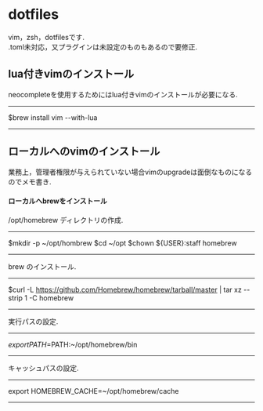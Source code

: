 # dotfiles
vim，zsh，dotfilesです.  
.toml未対応，又プラグインは未設定のものもあるので要修正.  


## lua付きvimのインストール
neocompleteを使用するためにはlua付きvimのインストールが必要になる.
  

***
$brew install vim --with-lua
***
  
  
  
  
## ローカルへのvimのインストール

業務上，管理者権限が与えられていない場合vimのupgradeは面倒なものになるのでメモ書き.  
  
  
#### ローカルへbrewをインストール
/opt/homebrew ディレクトリの作成.
  
***
$mkdir -p ~/opt/hombrew
$cd ~/opt
$chown ${USER}:staff homebrew
***
  

brew のインストール.  
  

***
$curl -L https://github.com/Homebrew/homebrew/tarball/master | tar xz --strip 1 -C homebrew
***
  

実行パスの設定.  
***
$export PATH=$PATH:~/opt/homebrew/bin
***
  
キャッシュパスの設定.  
***
export HOMEBREW_CACHE=~/opt/homebrew/cache
***
